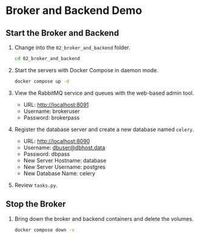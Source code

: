 # Broker and Backend Demo

## Start the Broker and Backend

1. Change into the `02_broker_and_backend` folder.

    ```bash
    cd 02_broker_and_backend
    ```

1. Start the servers with Docker Compose in daemon mode.

    ```bash
    docker compose up -d
    ```

1. View the RabbitMQ service and queues with the web-based admin tool.

    - URL: [http://localhost:8091](http://localhost:8091)
    - Username: brokeruser
    - Password: brokerpass

1. Register the database server and create a new database named `celery`.

    - URL: [http://localhost:8090](http://localhost:8090)
    - Username: dbuser@dbhost.data
    - Password: dbpass
    - New Server Hostname: database
    - New Server Username: postgres
    - New Database Name: celery

1. Review `tasks.py`.

## Stop the Broker

1. Bring down the broker and backend containers and delete the volumes.

    ```bash
    docker compose down -v
    ```
